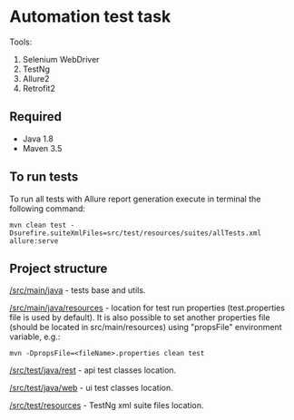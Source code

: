 # Automation test task
Tools:
1. Selenium WebDriver
2. TestNg
3. Allure2
4. Retrofit2

## Required
* Java 1.8
* Maven 3.5

## To run tests
To run all tests with Allure report generation execute in terminal the following command:
```shell script
mvn clean test -Dsurefire.suiteXmlFiles=src/test/resources/suites/allTests.xml allure:serve
```

## Project structure
[/src/main/java](/src/main/java) - tests base and utils.

[/src/main/java/resources](/src/main/resources) - location for test run properties (test.properties file is used by default).
It is also possible to set another properties file (should be located in src/main/resources) using "propsFile" environment variable, e.g.:
```shell script
mvn -DpropsFile=<fileName>.properties clean test
```

[/src/test/java/rest](/src/test/java/rest) - api test classes location.

[/src/test/java/web](/src/test/java/web) - ui test classes location.

[/src/test/resources](/src/test/resources) - TestNg xml suite files location.

